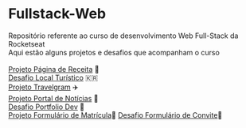 # Fullstack-Web
Repositório referente ao curso de desenvolvimento Web Full-Stack da Rocketseat<br>
Aqui estão alguns projetos e desafios que acompanham o curso<br><br>
[Projeto Página de Receita](https://davirferreir4.github.io/Fullstack-Web/Iniciando-o-HTML-e-CSS/Projeto-Pagina-de-Receita/) 🧁<br>
[Desafio Local Turístico](https://davirferreir4.github.io/Fullstack-Web/Iniciando-o-HTML-e-CSS/Desafio-Local-Turistico/index.html) 🇰🇷<br>
[Projeto Travelgram](https://davirferreir4.github.io/Fullstack-Web/Layout-com-CSS/Projeto-Travelgram) ✈️<br>
[Projeto Portal de Notícias](https://davirferreir4.github.io/Fullstack-Web/Layout-com-CSS/Projeto-Portal-de-Noticias) 📰<br>
[Desafio Portfolio Dev](https://davirferreir4.github.io/Fullstack-Web/Layout-com-CSS/Desafio-Portfolio-Dev) 📁<br>
[Projeto Formulário de Matrícula](https://davirferreir4.github.io/Fullstack-Web/Layout-com-CSS/Projeto-Formulario-de-Matricula)📝
[Desafio Formulário de Convite](https://davirferreir4.github.io/Fullstack-Web/Layout-com-CSS/Desafio-Formulario-de-Convite)🎊
